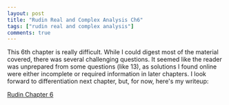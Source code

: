 ```yaml
---
layout: post
title: "Rudin Real and Complex Analysis Ch6"
tags: ["rudin real and complex analysis"]
comments: true
---
```


This 6th chapter is really difficult. While I could digest most of the material covered, there was several challenging questions. It seemed like the reader was unprepared from some questions (like 13), as solutions I found online were either incomplete or required information in later chapters. I look forward to differentiation next chapter, but, for now, here's my writeup:

[Rudin Chapter 6]({{site.baseurl}}/pdfs/rudin_rc_analysis/Rudin_Ch6.pdf)

